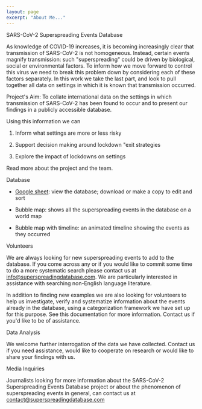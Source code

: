 ```yaml
---
layout: page
excerpt: "About Me..."
---
```


SARS-CoV-2 Superspreading Events Database

As knowledge of COVID-19 increases, it is becoming increasingly clear that transmission of SARS-CoV-2 is not homogeneous. Instead, certain events magnify transmission: such "superspreading" could be driven by biological, social or environmental factors. To inform how we move forward to control this virus we need to break this problem down by considering each of these factors separately. In this work we take the last part, and look to pull together all data on settings in which it is known that transmission occurred.

Project's Aim:  To collate international data on the settings in which transmission of SARS-CoV-2 has been found to occur and to present our findings in a publicly accessible database.

Using this information we can 

1.  Inform what settings are more or less risky

2.  Support decision making around lockdown "exit strategies

3.  Explore the impact of lockdowns on settings

Read more about the project and the team.

Database

-   [Google sheet](https://docs.google.com/spreadsheets/d/1c9jwMyT1lw2P0d6SDTno6nHLGMtpheO9xJyGHgdBoco/edit#gid=1812932356): view the database; download or make a copy to edit and sort

-   Bubble map: shows all the superspreading events in the database on a world map

-   Bubble map with timeline: an animated timeline showing the events as they occurred

Volunteers

We are always looking for new superspreading events to add to the database. If you come across any or if you would like to commit some time to do a more systematic search please contact us at <info@superspreadingdatabase.com>. We are particularly interested in assistance with searching non-English language literature.

In addition to finding new examples we are also looking for volunteers to help us investigate, verify and systematize information about the events already in the database, using a categorization framework we have set up for this purpose. See this documentation for more information. Contact us if you'd like to be of assistance. 

Data Analysis

We welcome further interrogation of the data we have collected. Contact us if you need assistance, would like to cooperate on research or would like to share your findings with us.  

Media Inquiries

Journalists looking for more information about the SARS-CoV-2 Superspreading Events Database project or about the phenomenon of superspreading events in general, can contact us at <contact@superspreadingdatabase.com> 
